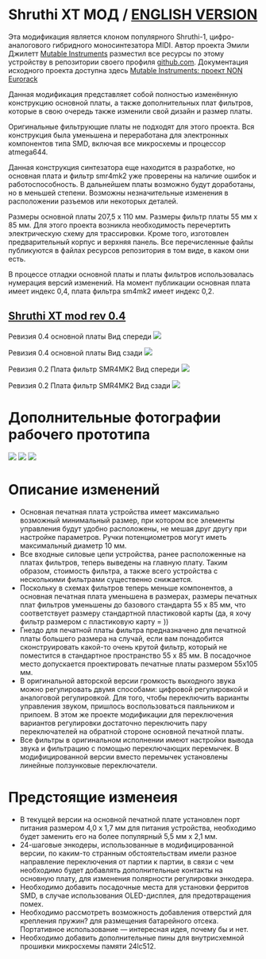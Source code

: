 # Shruthi XT МОД /  [ENGLISH VERSION](https://github.com/ibizafm0/shruthi_xt_mod/blob/main/README.md)

Эта модификация является клоном популярного Shruthi-1, цифро-аналогового гибридного моносинтезатора MIDI. Автор проекта Эмили Джилетт [Mutable Instruments](https://pichenettes.github.io/mutable-instruments-documentation/) разместил все ресурсы по этому устройству в репозитории своего профиля [github.com](https://github.com/pichenettes). Документация исходного проекта доступна здесь [Mutable Instruments: проект NON Eurorack](https://pichenettes.github.io/mutable-instruments-diy-archive/)

Данная модификация представляет собой полностью изменённую конструкцию основной платы, а также дополнительных плат фильтров, которые в свою очередь также изменили свой дизайн и размер платы.

Оригинальные фильтрующие платы не подходят для этого проекта. Вся конструкция была уменьшена и переработана для электронных компонентов типа SMD, включая все микросхемы и процессор atmega644.

Данная конструкция синтезатора еще находится в разработке, но основная плата и фильтр smr4mk2 уже проверены на наличие ошибок и работоспособность. В дальнейшем платы возможно будут доработаны, но в меньшей степени. Возможны незначительные изменения в расположении разъемов или некоторых деталей.

Размеры основной платы 207,5 x 110 мм. Размеры фильтр платы 55 мм х 85 мм.
Для этого проекта возникла необходимость перечертить электрическую схему для трассировки. Кроме того, изготовлен предварительный корпус и верхняя панель.
Все перечисленные файлы публикуются в файлах ресурсов репозитория в том виде, в каком они есть.

В процессе отладки основной платы и платы фильтров использовалась нумерация версий изменений. На момент публикации основная плата имеет индекс 0,4, плата фильтра sm4mk2 имеет индекс 0,2.

## [Shruthi XT mod rev 0.4](https://github.com/ibizafm0/shruthi_xt_mod)  
Ревизия 0.4 основной платы
Вид спереди
[![](https://github.com/ibizafm0/shruthi_xt_mod/blob/main/shruthixtmod/mb_shrt_xt_rev0_4_img001.jpg)](https://github.com/ibizafm0/shruthi_xt_mod/blob/main/shruthixtmod/mb_shrt_xt_rev0_4_img001.jpg)

Ревизия 0.4 основной платы
Вид сзади
[![](https://github.com/ibizafm0/shruthi_xt_mod/blob/main/shruthixtmod/mb_shrt_xt_rev0_4_img003.jpg)](https://github.com/ibizafm0/shruthi_xt_mod/blob/main/shruthixtmod/mb_shrt_xt_rev0_4_img003.jpg)

Ревизия 0.2 Плата фильтр SMR4MK2
Вид спереди 
[![](https://github.com/ibizafm0/shruthi_xt_mod/blob/main/shruthixtmod/flt_shrt_xt_rev0_2_img001.jpg)](https://github.com/ibizafm0/shruthi_xt_mod/blob/main/shruthixtmod/flt_shrt_xt_rev0_2_img001.jpg)

Ревизия 0.2 Плата фильтр SMR4MK2
Вид сзади
[![](https://github.com/ibizafm0/shruthi_xt_mod/blob/main/shruthixtmod/flt_shrt_xt_rev0_2_img002.jpg)](https://github.com/ibizafm0/shruthi_xt_mod/blob/main/shruthixtmod/flt_shrt_xt_rev0_2_img002.jpg)

Дополнительные фотографии рабочего прототипа
========

[![](https://github.com/ibizafm0/shruthi_xt_mod/blob/main/shruthixtmod/photo_m001.jpg)](https://github.com/ibizafm0/shruthi_xt_mod/blob/main/shruthixtmod/photo_m001.jpg)
[![](https://github.com/ibizafm0/shruthi_xt_mod/blob/main/shruthixtmod/photo_m002.jpg)](https://github.com/ibizafm0/shruthi_xt_mod/blob/main/shruthixtmod/photo_m002.jpg)
[![](https://github.com/ibizafm0/shruthi_xt_mod/blob/main/shruthixtmod/photo_m003.jpg)](https://github.com/ibizafm0/shruthi_xt_mod/blob/main/shruthixtmod/photo_m003.jpg)


Описание изменений
========

- Основная печатная плата устройства имеет максимально возможный минимальный размер, при котором все элементы управления будут удобно расположены, не мешая друг другу при настройке параметров. Ручки потенциометров могут иметь максимальный диаметр 10 мм.
- Все входные силовые цепи устройства, ранее расположенные на платах фильтров, теперь выведены на главную плату. Таким образом, стоимость фильтра, а также всего устройства с несколькими фильтрами существенно снижается.
- Поскольку в схемах фильтров теперь меньше компонентов, а основная печатная плата уменьшена в размерах, размеры печатных плат фильтров уменьшены до базового стандарта 55 x 85 мм, что соответствует размеру стандартной пластиковой карты (да, я хочу фильтр размером с пластиковую карту = ))
- Гнездо для печатной платы фильтра предназначено для печатной платы большего размера на случай, если вам понадобится сконструировать какой-то очень крутой фильтр, который не поместится в стандартное пространство 55 x 85 мм. В посадочное место допускается проектировать печатные платы размером 55х105 мм.
- В оригинальной авторской версии громкость выходного звука можно регулировать двумя способами: цифровой регулировкой и аналоговой регулировкой. Для того, чтобы переключить варианты управления звуком, пришлось воспользоваться паяльником и припоем. В этом же проекте модификации для переключения вариантов регулировки достаточно переключить пару переключателей на обратной стороне основной печатной платы.
- Все фильтры в оригинальном исполнении имеют настройки вывода звука и фильтрацию с помощью переключающих перемычек. В модифицированной версии вместо перемычек установлены линейные ползунковые переключатели.

Предстоящие изменеия
========

- В текущей версии на основной печатной плате установлен порт питания размером 4,0 x 1,7 мм для питания устройства, необходимо будет заменить его на более популярный 5,5 мм х 2,1 мм.
- 24-шаговые энкодеры, использованные в модифицированной версии, по каким-то странным обстоятельствам имели разное направление переключения от партии к партии, в связи с чем необходимо будет добавлять дополнительные контакты на основную плату, для изменения полярности регулировки энкодера.
- Необходимо добавить посадочные места для установки ферритов SMD, в случае использования OLED-дисплея, для предотвращения помех.
- Необходимо рассмотреть возможность добавления отверстий для крепления пружин? для размещения батарейного отсека. Портативное использование — интересная идея, почему бы и нет.
- Необходимо добавить дополнительные пины для внутрисхемной прошивки микросхемы памяти 24lc512.
